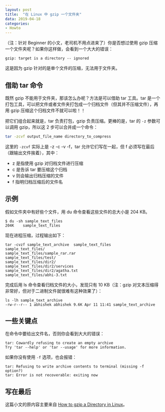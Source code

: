 ```yaml
---
layout: post
title:  "在 Linux 中 gzip 一个文件夹"
data: 2019-04-18
categories:
- Howto
---
```


（注：针对 Beginner 的小文，老司机不用点进来了）你是否想过使用 gzip 压缩一个文件夹呢？如果你这样做，会看到一个大大的错误：

```
gzip: target is a directory -- ignored
```

这是因为 gzip 针对的是单个文件的压缩，无法用于文件夹。


## 借助 tar 命令

既然 gzip 不能用于文件夹，那该怎么办呢？方法是可以借助 tar 工具。tar 是一个打包工具，可以把文件或者文件夹打包成一个归档文件（但其并不压缩文件），再用 gzip 压缩这个归档文件不就可以啦！！

把它们组合起来就是，tar 负责打包，gzip 负责压缩。更棒的是，tar 的 `-z` 参数可以调用 gzip，所以这 2 步可以合并成一个命令：

``` bash
tar -zcvf output_file_name directory_to_compress
```

这里的 `-zcvf` 实际上是 -z -c -v -f，tar 允许它们写在一起，但 f 必须写在最后（跟输出文件挨着），其中：

- z 是指使用 gzip 对归档文件进行压缩
- c 是告诉 tar 要压缩这个归档
- v 则会输出归档压缩的文件
- f 指明归档压缩后的文件名


## 示例

假如文件夹中有好些个文件，用 du 命令查看这些文件的总大小是 204 KB。

```
$ du -sh sample_text_files
204K    sample_text_files
```

现在进程压缩，过程输出如下：

```
tar -cvzf sample_text_archive  sample_text_files
sample_text_files/
sample_text_files/sample_rar.rar
sample_text_files/test/
sample_text_files/dir2/
sample_text_files/dir2/services
sample_text_files/dir2/agatha.txt
sample_text_files/abhi-3.txt
```

完成后用 ls 命令查看归档文件的大小，发现只有 10 KB（注：gzip 对文本压缩得非常好，但对于二进制文件就很难有这种效果了）：

```
ls -lh sample_text_archive 
-rw-r--r-- 1 abhishek abhishek 9.6K Apr 11 11:41 sample_text_archive
```

## 一些关键点

在命令中要给出文件名，否则你会看到大大的错误：

```
tar: Cowardly refusing to create an empty archive
Try 'tar --help' or 'tar --usage' for more information.
```

如果你没有使用 `-f` 选项，也会报错：

```
tar: Refusing to write archive contents to terminal (missing -f option?)
tar: Error is not recoverable: exiting now
```


## 写在最后

这篇小文的原内容主要来自 [How to gzip a Directory in Linux](https://linuxhandbook.com/gzip-directory)。
